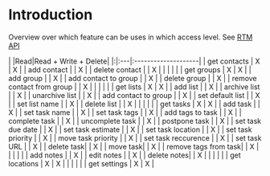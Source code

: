 # Introduction #

Overview over which feature can be uses in which access level. See [RTM API](http://www.rememberthemilk.com/services/api/)

| |Read|Read + Write + Delete|
|:|:---|:--------------------|
| get contacts | X  | X                   |
| add contact |    | X                   |
| delete contact |    | X                   |
| | | |
| get groups | X  | X                   |
| add group |    | X                   |
| add contact to group |    | X                   |
| delete group |    | X                   |
| remove contact from group |    | X                   |
| | | |
| get lists | X  | X                   |
| add list |    | X                   |
| archive list |    | X                   |
| unarchive list |    | X                   |
| add contact to group |    | X                   |
| set default list |    | X                   |
| set list name |    | X                   |
| delete list |    | X                   |
| | | |
| get tasks | X  | X                   |
| add task |    | X                   |
| set task name |    | X                   |
| set task tags |    | X                   |
| add tags to task |    | X                   |
| complete task |    | X                   |
| uncomplete task |    | X                   |
| postpone task |    | X                   |
| set task due date |    | X                   |
| set task estimate |    | X                   |
| set task location |    | X                   |
| set task priority |    | X                   |
| move task priority |    | X                   |
| set task reccurence |    | X                   |
| set task URL |    |  X                  |
| delete task|    | X                   |
| move task|    | X                   |
| remove tags from task|    | X                   |
| | | |
| add notes |    | X                   |
| edit notes |    | X                   |
| delete notes|    | X                   |
| | | |
| get locations | X  | X                   |
| | | |
| get settings | X  | X                   |
